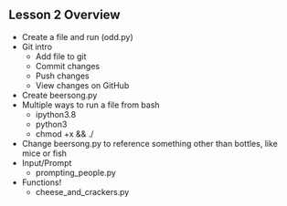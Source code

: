 ## Lesson 2 Overview
* Create a file and run (odd.py)  
* Git intro  
  * Add file to git  
  * Commit changes  
  * Push changes  
  * View changes on GitHub  
* Create beersong.py  
* Multiple ways to run a file from bash  
  * ipython3.8  
  * python3  
  * chmod +x <filename> && ./<filename>  
* Change beersong.py to reference something other than bottles, like mice or fish  
* Input/Prompt  
  * prompting_people.py  
* Functions!  
  * cheese_and_crackers.py  

